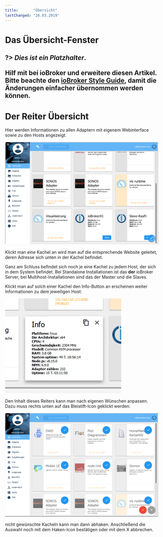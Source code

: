 ```yaml
---
title:       "Übersicht"
lastChanged: "26.03.2019"
---
```


# Das Übersicht-Fenster

?> ***Dies ist ein Platzhalter***.
   <br><br>
   Hilf mit bei ioBroker und erweitere diesen Artikel.  
   Bitte beachte den [ioBroker Style Guide](community/styleguidedoc), 
   damit die Änderungen einfacher übernommen werden können.
---

# Der Reiter Übersicht

Hier werden Informationen zu allen Adaptern mit eigenem Webinterface sowie zu den Hosts 
angezeigt.

![Der Reiter Übersicht](media/ADMIN_Uebersicht.png)


Klickt man eine Kachel an wird man auf die entsprechende Website geleitet, deren 
Adresse sich unten in der Kachel befindet.


Ganz am Schluss befindet sich noch je eine Kachel zu jedem Host, der sich in dem System befindet. Bei Standalone Installationen ist das **der** ioBroker Server, bei 
Multihost-Installationen sind das der Master und die Slaves.

Klickt man auf solch einer Kachel den Info-Button an erscheinen weiter Informationen 
zu dem jeweiligen Host:

![Der Reiter Übersicht](media/ADMIN_Uebersicht_host.png)

Den Inhalt dieses Reiters kann man nach eigenen Wünschen anpassen. Dazu muss rechts 
unten auf das Bleistift-Icon geklickt werden:

![Der Reiter Übersicht](media/ADMIN_Uebersicht_edit.png)

nicht gewünschte Kacheln kann man dann abhaken. Anschließend die Auswahl noch mit 
dem  Haken-Icon bestätigen oder mit dem X abbrechen.